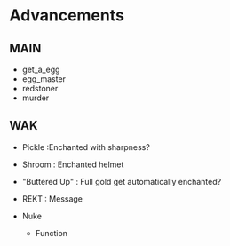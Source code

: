 # Advancements

## MAIN

- get_a_egg
- egg_master
- redstoner
- murder

## WAK

- Pickle :Enchanted with sharpness?
- Shroom : Enchanted helmet
- "Buttered Up" : Full gold get automatically enchanted?
- REKT : Message

- Nuke
  - Function
